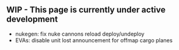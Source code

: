 ## WIP - This page is currently under active development

* nukegen: fix nuke cannons reload deploy/undeploy
* EVAs: disable unit lost announcement for offmap cargo planes